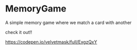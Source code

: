 # MemoryGame

A simple memory game where we match a card with another

check it out!!

https://codepen.io/velvetmask/full/ExgzQxY

